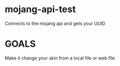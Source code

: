 # mojang-api-test
Connects to the mojang api and gets your UUID



# GOALS
  Make it change your skin from a local file or web file
